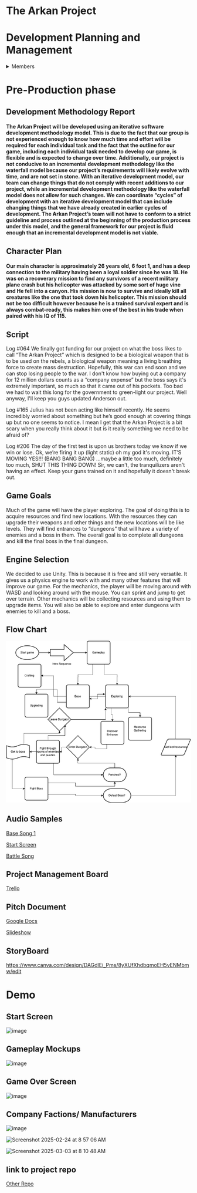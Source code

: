 # The Arkan Project

# Development Planning and Management
<details>
  <summary> Members </summary>



[Henry](https://github.com/HenryBald/comprog1a3portfolio): Main sound and audio designer 

[Owen](https://github.com/SergentTooth34/gamedev1a1porfolio): Generalist and helper 

[Eli](https://www.youtube.com/watch?v=Pb-HDNUSqrE&t=20s&ab_channel=10HoursChannel): Script writer and lore developer

[James](https://www.youtube.com/watch?v=dQw4w9WgXcQ): Modeler, map designer, and animator

[Paul](https://github.com/Masterpaul562/PaulTokhtuev-Portfolio): Main programmer and game logic developer

[TJ](https://github.com/kimchi152/gamedev1a1portfolio): 2d artist, text animator 
</details>

# Pre-Production phase
## Development Methodology Report
#### The Arkan Project will be developed using an iterative software development methodology model. This is due to the fact that our group is not experienced enough to know how much time and effort will be required for each individual task and the fact that the outline for our game, including each individual task needed to develop our game, is flexible and is expected to change over time. Additionally, our project is not conducive to an incremental development methodology like the waterfall model because our project’s requirements will likely evolve with time, and are not set in stone. With an iterative development model, our team can change things that do not comply with recent additions to our project, while an incremental development methodology like the waterfall model does not allow for such changes. We can coordinate “cycles” of development with an iterative development model that can include changing things that we have already created in earlier cycles of development. The Arkan Project’s team will not have to conform to a strict guideline and process outlined at the beginning of the production process under this model, and the general framework for our project is fluid enough that an incremental development model is not viable.

## Character Plan
#### Our main character is approximately 26 years old, 6 foot 1, and has a deep connection to the military having been a loyal soldier since he was 18. He was on a recoverary mission to find any survivors of a recent military plane crash but his helicopter was attacked by some sort of huge vine and He fell into a canyon. His mission is now to survive and ideally kill all creatures like the one that took down his helicopter. This mission should not be too difficult however because he is a trained survival expert and is always combat-ready, this makes him one of the best in his trade when paired with his IQ of 115.

## Script

Log #064 
We finally got funding for our project on what the boss likes to call “The Arkan Project” which is designed to be a biological weapon that is to be used on the rebels, a biological weapon meaning a living breathing force to create mass destruction. Hopefully, this war can end soon and we can stop losing people to the war. I don't know how buying out a company for 12 million dollars counts as a “company expense” but the boss says it's extremely important, so much so that it came out of his pockets. Too bad we had to wait this long for the government to green-light our project. Well anyway, I'll keep you guys updated Anderson out.

Log #165
Julius has not been acting like himself recently. He seems incredibly worried about something but he’s good enough at covering things up but no one seems to notice. I mean I get that the Arkan Project is a bit scary when you really think about it but is it really something we need to be afraid of?

Log #206
The day of the first test is upon us brothers today we know if we win or lose. Ok, we’re firing it up (light static) oh my god it's moving. IT’S MOVING YES!!! (BANG BANG BANG) …maybe a little too much, definitely too much, SHUT THIS THING DOWN! Sir, we can't, the tranquilizers aren't having an effect. Keep your guns trained on it and hopefully it doesn't break out.


## Game Goals
Much of the game will have the player exploring. The goal of doing this is to acquire resources and find new locations. With the resources they can upgrade their weapons and other things and the new locations will be like levels. They will find entrances to “dungeons” that will have a variety of enemies and a boss in them. The overall goal is to complete all dungeons and kill the final boss in the final dungeon. 

## Engine Selection

We decided to use Unity. This is because it is free and still very versatile. It gives us a physics engine to work with and many other features that will improve our game. For the mechanics, the player will be moving around with WASD and looking around with the mouse. You can sprint and jump to get over terrain. Other mechanics will be collecting resources and using them to upgrade items. You will also be able to explore and enter dungeons with enemies to kill and a boss.  

## Flow Chart
![](https://github.com/Error4984/The-Arkan-Project-2/blob/main/docs/FlowChart.drawio%20(1).png?raw=true)

## Audio Samples
[Base Song 1](https://github.com/Error4984/The-Arkan-Project-2/blob/main/Assets/ArkanBase.wav)

[Start Screen](https://github.com/Error4984/The-Arkan-Project-2/blob/main/Assets/ArkanStart.wav)

[Battle Song](https://github.com/Error4984/The-Arkan-Project-2/blob/main/Assets/Arkan_Battle.wav)

## Project Management Board
[Trello](https://trello.com/b/tLZYcFz4/my-trello-board)
## Pitch Document
[Google Docs](https://docs.google.com/document/d/1qWscHGzO3AUQQVqgZV5dDUI4CwUEJxFeSY9bMrNzsHw/edit?usp=sharing)

[Slideshow](https://github.com/Error4984/The-Arkan-Project-2/blob/main/docs/Pitch%20Slideshow.pptx)
## StoryBoard
https://www.canva.com/design/DAGdIEi_Pms/8yXUfXhdbqmoEH5vENMbmw/edit
# Demo
## Start Screen
![image](https://github.com/user-attachments/assets/d068c933-3f23-4232-b62b-476c7d1d66fe)
## Gameplay Mockups
![image](https://github.com/user-attachments/assets/fb1509b5-51bd-4b81-bfce-a59316b65f5d)
## Game Over Screen
![image](https://github.com/user-attachments/assets/b3b3686f-9a13-4d8d-9882-689a7a098f28)
## Company Factions/ Manufacturers
![image](https://github.com/user-attachments/assets/b23ed3ad-c9d5-4f36-857e-5f39db9830ff)

![Screenshot 2025-02-24 at 8 57 06 AM](https://github.com/user-attachments/assets/247b2686-27bf-498a-afc9-210a407a8a8b)

![Screenshot 2025-03-03 at 8 10 48 AM](https://github.com/user-attachments/assets/fec0e123-8270-4217-8e39-18af62a88969)


## link to project repo
[Other Repo](https://github.com/Masterpaul562/The-Arkan-Project)
